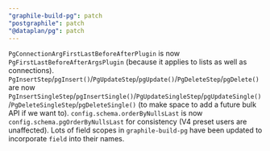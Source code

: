 ```yaml
---
"graphile-build-pg": patch
"postgraphile": patch
"@dataplan/pg": patch
---
```


`PgConnectionArgFirstLastBeforeAfterPlugin` is now
`PgFirstLastBeforeAfterArgsPlugin` (because it applies to lists as well as
connections).
`PgInsertStep`/`pgInsert()`/`PgUpdateStep`/`pgUpdate()`/`PgDeleteStep`/`pgDelete()`
are now
`PgInsertSingleStep`/`pgInsertSingle()`/`PgUpdateSingleStep`/`pgUpdateSingle()`/`PgDeleteSingleStep`/`pgDeleteSingle()`
(to make space to add a future bulk API if we want to).
`config.schema.orderByNullsLast` is now `config.schema.pgOrderByNullsLast` for
consistency (V4 preset users are unaffected). Lots of field scopes in
`graphile-build-pg` have been updated to incorporate `field` into their names.
